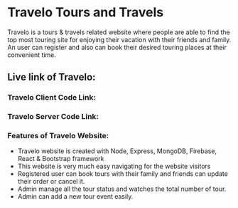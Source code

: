 # Travelo Tours and Travels

Travelo is a tours & travels related website where people are able to find the top most touring site for enjoying their vacation with their friends and family. An user can register and also can book their desired touring places at their convenient time.

## Live link of Travelo: 

### Travelo Client Code Link: 

### Travelo Server Code Link: 

### Features of Travelo Website:

- Travelo website is created with Node, Express, MongoDB, Firebase, React & Bootstrap framework
- This website is very much easy navigating for the website visitors
- Registered user can book tours with their family and friends can update their order or cancel it.
- Admin manage all the tour status and watches the total number of tour.
- Admin can add a new tour event easily. 
